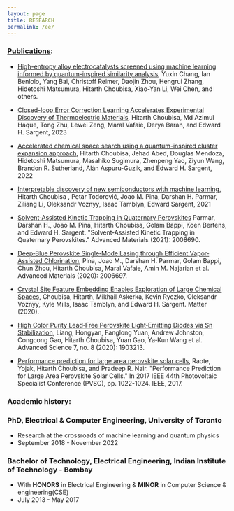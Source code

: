 ```yaml
---
layout: page
title: RESEARCH
permalink: /ee/
---
```


### [Publications](https://www.researchgate.net/profile/Hitarth-Choubisa):

* [High-entropy alloy electrocatalysts screened using machine learning informed by quantum-inspired similarity analysis](https://www.cell.com/matter/abstract/S2590-2385(24)00528-9), Yuxin Chang, Ian Benlolo, Yang Bai, Christoff Reimer, Daojin Zhou, Hengrui Zhang, Hidetoshi Matsumura, Hitarth Choubisa, Xiao-Yan Li, Wei Chen, and others.

* [Closed-loop Error Correction Learning Accelerates Experimental Discovery of Thermoelectric Materials](https://onlinelibrary.wiley.com/doi/full/10.1002/adma.202302575), Hitarth Choubisa, Md Azimul Haque, Tong Zhu, Lewei Zeng, Maral Vafaie, Derya Baran, and Edward H. Sargent, 2023

* [Accelerated chemical space search using a quantum-inspired cluster expansion approach](https://www.cell.com/matter/pdf/S2590-2385(22)00662-2.pdf), Hitarth Choubisa, Jehad Abed, Douglas Mendoza, Hidetoshi Matsumura, Masahiko Sugimura, Zhenpeng Yao, Ziyun Wang, Brandon R. Sutherland, Alán Aspuru-Guzik, and Edward H. Sargent, 2022

* [Interpretable discovery of new semiconductors with machine learning](https://arxiv.org/abs/2101.04383), Hitarth Choubisa , Petar Todorović, Joao M. Pina, Darshan H. Parmar, Ziliang Li, Oleksandr Voznyy, Isaac Tamblyn, Edward Sargent, 2021

* [Solvent‐Assisted Kinetic Trapping in Quaternary Perovskites](https://onlinelibrary.wiley.com/doi/abs/10.1002/adma.202008690) Parmar, Darshan H., Joao M. Pina, Hitarth Choubisa, Golam Bappi, Koen Bertens, and Edward H. Sargent. "Solvent‐Assisted Kinetic Trapping in Quaternary Perovskites." Advanced Materials (2021): 2008690.

* [Deep‐Blue Perovskite Single‐Mode Lasing through Efficient Vapor‐Assisted Chlorination](https://onlinelibrary.wiley.com/doi/abs/10.1002/adma.202006697), Pina, Joao M., Darshan H. Parmar, Golam Bappi, Chun Zhou, Hitarth Choubisa, Maral Vafaie, Amin M. Najarian et al. Advanced Materials (2020): 2006697.

* [Crystal Site Feature Embedding Enables Exploration of Large Chemical Spaces](https://www.cell.com/matter/fulltext/S2590-2385(20)30187-9), Choubisa, Hitarth, Mikhail Askerka, Kevin Ryczko, Oleksandr Voznyy, Kyle Mills, Isaac Tamblyn, and Edward H. Sargent. Matter (2020).

* [High Color Purity Lead‐Free Perovskite Light‐Emitting Diodes via Sn Stabilization](https://onlinelibrary.wiley.com/doi/full/10.1002/advs.201903213), Liang, Hongyan, Fanglong Yuan, Andrew Johnston, Congcong Gao, Hitarth Choubisa, Yuan Gao, Ya‐Kun Wang et al. Advanced Science 7, no. 8 (2020): 1903213.

* [Performance prediction for large area perovskite solar cells](https://ieeexplore.ieee.org/document/8521473), Raote, Yojak, Hitarth Choubisa, and Pradeep R. Nair. "Performance Prediction for Large Area Perovskite Solar Cells." In 2017 IEEE 44th Photovoltaic Specialist Conference (PVSC), pp. 1022-1024. IEEE, 2017.



### Academic history:

### PhD, Electrical & Computer Engineering, University of Toronto
* Research at the crossroads of machine learning and quantum physics
* September 2018 - November 2022

### Bachelor of Technology, Electrical Engineering, Indian Institute of Technology - Bombay
* With **HONORS** in Electrical Engineering & **MINOR** in Computer Science & engineering(CSE) 
* July 2013 - May 2017
